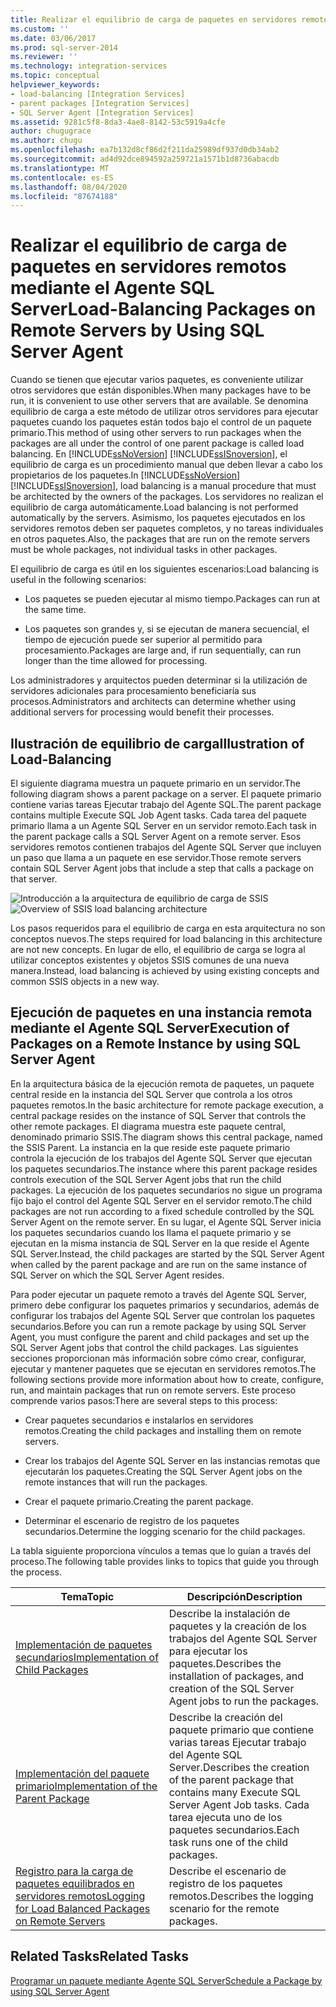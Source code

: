 ```yaml
---
title: Realizar el equilibrio de carga de paquetes en servidores remotos mediante el Agente SQL Server | Microsoft Docs
ms.custom: ''
ms.date: 03/06/2017
ms.prod: sql-server-2014
ms.reviewer: ''
ms.technology: integration-services
ms.topic: conceptual
helpviewer_keywords:
- load-balancing [Integration Services]
- parent packages [Integration Services]
- SQL Server Agent [Integration Services]
ms.assetid: 9281c5f8-8da3-4ae8-8142-53c5919a4cfe
author: chugugrace
ms.author: chugu
ms.openlocfilehash: ea7b132d8cf86d2f211da25989df937d0db34ab2
ms.sourcegitcommit: ad4d92dce894592a259721a1571b1d8736abacdb
ms.translationtype: MT
ms.contentlocale: es-ES
ms.lasthandoff: 08/04/2020
ms.locfileid: "87674188"
---
```

# <a name="load-balancing-packages-on-remote-servers-by-using-sql-server-agent"></a><span data-ttu-id="6e7a1-102">Realizar el equilibrio de carga de paquetes en servidores remotos mediante el Agente SQL Server</span><span class="sxs-lookup"><span data-stu-id="6e7a1-102">Load-Balancing Packages on Remote Servers by Using SQL Server Agent</span></span>
  <span data-ttu-id="6e7a1-103">Cuando se tienen que ejecutar varios paquetes, es conveniente utilizar otros servidores que están disponibles.</span><span class="sxs-lookup"><span data-stu-id="6e7a1-103">When many packages have to be run, it is convenient to use other servers that are available.</span></span> <span data-ttu-id="6e7a1-104">Se denomina equilibrio de carga a este método de utilizar otros servidores para ejecutar paquetes cuando los paquetes están todos bajo el control de un paquete primario.</span><span class="sxs-lookup"><span data-stu-id="6e7a1-104">This method of using other servers to run packages when the packages are all under the control of one parent package is called load balancing.</span></span> <span data-ttu-id="6e7a1-105">En [!INCLUDE[ssNoVersion](../../includes/ssnoversion-md.md)] [!INCLUDE[ssISnoversion](../../includes/ssisnoversion-md.md)], el equilibrio de carga es un procedimiento manual que deben llevar a cabo los propietarios de los paquetes.</span><span class="sxs-lookup"><span data-stu-id="6e7a1-105">In [!INCLUDE[ssNoVersion](../../includes/ssnoversion-md.md)] [!INCLUDE[ssISnoversion](../../includes/ssisnoversion-md.md)], load balancing is a manual procedure that must be architected by the owners of the packages.</span></span> <span data-ttu-id="6e7a1-106">Los servidores no realizan el equilibrio de carga automáticamente.</span><span class="sxs-lookup"><span data-stu-id="6e7a1-106">Load balancing is not performed automatically by the servers.</span></span> <span data-ttu-id="6e7a1-107">Asimismo, los paquetes ejecutados en los servidores remotos deben ser paquetes completos, y no tareas individuales en otros paquetes.</span><span class="sxs-lookup"><span data-stu-id="6e7a1-107">Also, the packages that are run on the remote servers must be whole packages, not individual tasks in other packages.</span></span>  
  
 <span data-ttu-id="6e7a1-108">El equilibrio de carga es útil en los siguientes escenarios:</span><span class="sxs-lookup"><span data-stu-id="6e7a1-108">Load balancing is useful in the following scenarios:</span></span>  
  
-   <span data-ttu-id="6e7a1-109">Los paquetes se pueden ejecutar al mismo tiempo.</span><span class="sxs-lookup"><span data-stu-id="6e7a1-109">Packages can run at the same time.</span></span>  
  
-   <span data-ttu-id="6e7a1-110">Los paquetes son grandes y, si se ejecutan de manera secuencial, el tiempo de ejecución puede ser superior al permitido para procesamiento.</span><span class="sxs-lookup"><span data-stu-id="6e7a1-110">Packages are large and, if run sequentially, can run longer than the time allowed for processing.</span></span>  
  
 <span data-ttu-id="6e7a1-111">Los administradores y arquitectos pueden determinar si la utilización de servidores adicionales para procesamiento beneficiaría sus procesos.</span><span class="sxs-lookup"><span data-stu-id="6e7a1-111">Administrators and architects can determine whether using additional servers for processing would benefit their processes.</span></span>  
  
## <a name="illustration-of-load-balancing"></a><span data-ttu-id="6e7a1-112">Ilustración de equilibrio de carga</span><span class="sxs-lookup"><span data-stu-id="6e7a1-112">Illustration of Load-Balancing</span></span>  
 <span data-ttu-id="6e7a1-113">El siguiente diagrama muestra un paquete primario en un servidor.</span><span class="sxs-lookup"><span data-stu-id="6e7a1-113">The following diagram shows a parent package on a server.</span></span> <span data-ttu-id="6e7a1-114">El paquete primario contiene varias tareas Ejecutar trabajo del Agente SQL.</span><span class="sxs-lookup"><span data-stu-id="6e7a1-114">The parent package contains multiple Execute SQL Job Agent tasks.</span></span> <span data-ttu-id="6e7a1-115">Cada tarea del paquete primario llama a un Agente SQL Server en un servidor remoto.</span><span class="sxs-lookup"><span data-stu-id="6e7a1-115">Each task in the parent package calls a SQL Server Agent on a remote server.</span></span> <span data-ttu-id="6e7a1-116">Esos servidores remotos contienen trabajos del Agente SQL Server que incluyen un paso que llama a un paquete en ese servidor.</span><span class="sxs-lookup"><span data-stu-id="6e7a1-116">Those remote servers contain SQL Server Agent jobs that include a step that calls a package on that server.</span></span>  
  
 <span data-ttu-id="6e7a1-117">![Introducción a la arquitectura de equilibrio de carga de SSIS](../media/loadbalancingoverview.gif "Introducción a la arquitectura de equilibrio de carga de SSIS")</span><span class="sxs-lookup"><span data-stu-id="6e7a1-117">![Overview of SSIS load balancing architecture](../media/loadbalancingoverview.gif "Overview of SSIS load balancing architecture")</span></span>  
  
 <span data-ttu-id="6e7a1-118">Los pasos requeridos para el equilibrio de carga en esta arquitectura no son conceptos nuevos.</span><span class="sxs-lookup"><span data-stu-id="6e7a1-118">The steps required for load balancing in this architecture are not new concepts.</span></span> <span data-ttu-id="6e7a1-119">En lugar de ello, el equilibrio de carga se logra al utilizar conceptos existentes y objetos SSIS comunes de una nueva manera.</span><span class="sxs-lookup"><span data-stu-id="6e7a1-119">Instead, load balancing is achieved by using existing concepts and common SSIS objects in a new way.</span></span>  
  
## <a name="execution-of-packages-on-a-remote-instance-by-using-sql-server-agent"></a><span data-ttu-id="6e7a1-120">Ejecución de paquetes en una instancia remota mediante el Agente SQL Server</span><span class="sxs-lookup"><span data-stu-id="6e7a1-120">Execution of Packages on a Remote Instance by using SQL Server Agent</span></span>  
 <span data-ttu-id="6e7a1-121">En la arquitectura básica de la ejecución remota de paquetes, un paquete central reside en la instancia del SQL Server que controla a los otros paquetes remotos.</span><span class="sxs-lookup"><span data-stu-id="6e7a1-121">In the basic architecture for remote package execution, a central package resides on the instance of SQL Server that controls the other remote packages.</span></span> <span data-ttu-id="6e7a1-122">El diagrama muestra este paquete central, denominado primario SSIS.</span><span class="sxs-lookup"><span data-stu-id="6e7a1-122">The diagram shows this central package, named the SSIS Parent.</span></span> <span data-ttu-id="6e7a1-123">La instancia en la que reside este paquete primario controla la ejecución de los trabajos del Agente SQL Server que ejecutan los paquetes secundarios.</span><span class="sxs-lookup"><span data-stu-id="6e7a1-123">The instance where this parent package resides controls execution of the SQL Server Agent jobs that run the child packages.</span></span> <span data-ttu-id="6e7a1-124">La ejecución de los paquetes secundarios no sigue un programa fijo bajo el control del Agente SQL Server en el servidor remoto.</span><span class="sxs-lookup"><span data-stu-id="6e7a1-124">The child packages are not run according to a fixed schedule controlled by the SQL Server Agent on the remote server.</span></span> <span data-ttu-id="6e7a1-125">En su lugar, el Agente SQL Server inicia los paquetes secundarios cuando los llama el paquete primario y se ejecutan en la misma instancia de SQL Server en la que reside el Agente SQL Server.</span><span class="sxs-lookup"><span data-stu-id="6e7a1-125">Instead, the child packages are started by the SQL Server Agent when called by the parent package and are run on the same instance of SQL Server on which the SQL Server Agent resides.</span></span>  
  
 <span data-ttu-id="6e7a1-126">Para poder ejecutar un paquete remoto a través del Agente SQL Server, primero debe configurar los paquetes primarios y secundarios, además de configurar los trabajos del Agente SQL Server que controlan los paquetes secundarios.</span><span class="sxs-lookup"><span data-stu-id="6e7a1-126">Before you can run a remote package by using SQL Server Agent, you must configure the parent and child packages and set up the SQL Server Agent jobs that control the child packages.</span></span> <span data-ttu-id="6e7a1-127">Las siguientes secciones proporcionan más información sobre cómo crear, configurar, ejecutar y mantener paquetes que se ejecutan en servidores remotos.</span><span class="sxs-lookup"><span data-stu-id="6e7a1-127">The following sections provide more information about how to create, configure, run, and maintain packages that run on remote servers.</span></span> <span data-ttu-id="6e7a1-128">Este proceso comprende varios pasos:</span><span class="sxs-lookup"><span data-stu-id="6e7a1-128">There are several steps to this process:</span></span>  
  
-   <span data-ttu-id="6e7a1-129">Crear paquetes secundarios e instalarlos en servidores remotos.</span><span class="sxs-lookup"><span data-stu-id="6e7a1-129">Creating the child packages and installing them on remote servers.</span></span>  
  
-   <span data-ttu-id="6e7a1-130">Crear los trabajos del Agente SQL Server en las instancias remotas que ejecutarán los paquetes.</span><span class="sxs-lookup"><span data-stu-id="6e7a1-130">Creating the SQL Server Agent jobs on the remote instances that will run the packages.</span></span>  
  
-   <span data-ttu-id="6e7a1-131">Crear el paquete primario.</span><span class="sxs-lookup"><span data-stu-id="6e7a1-131">Creating the parent package.</span></span>  
  
-   <span data-ttu-id="6e7a1-132">Determinar el escenario de registro de los paquetes secundarios.</span><span class="sxs-lookup"><span data-stu-id="6e7a1-132">Determine the logging scenario for the child packages.</span></span>  
  
 <span data-ttu-id="6e7a1-133">La tabla siguiente proporciona vínculos a temas que lo guían a través del proceso.</span><span class="sxs-lookup"><span data-stu-id="6e7a1-133">The following table provides links to topics that guide you through the process.</span></span>  
  
|<span data-ttu-id="6e7a1-134">Tema</span><span class="sxs-lookup"><span data-stu-id="6e7a1-134">Topic</span></span>|<span data-ttu-id="6e7a1-135">Descripción</span><span class="sxs-lookup"><span data-stu-id="6e7a1-135">Description</span></span>|  
|-----------|-----------------|  
|[<span data-ttu-id="6e7a1-136">Implementación de paquetes secundarios</span><span class="sxs-lookup"><span data-stu-id="6e7a1-136">Implementation of Child Packages</span></span>](../implementation-of-child-packages.md)|<span data-ttu-id="6e7a1-137">Describe la instalación de paquetes y la creación de los trabajos del Agente SQL Server para ejecutar los paquetes.</span><span class="sxs-lookup"><span data-stu-id="6e7a1-137">Describes the installation of packages, and creation of the SQL Server Agent jobs to run the packages.</span></span>|  
|[<span data-ttu-id="6e7a1-138">Implementación del paquete primario</span><span class="sxs-lookup"><span data-stu-id="6e7a1-138">Implementation of the Parent Package</span></span>](../implementation-of-the-parent-package.md)|<span data-ttu-id="6e7a1-139">Describe la creación del paquete primario que contiene varias tareas Ejecutar trabajo del Agente SQL Server.</span><span class="sxs-lookup"><span data-stu-id="6e7a1-139">Describes the creation of the parent package that contains many Execute SQL Server Agent Job tasks.</span></span> <span data-ttu-id="6e7a1-140">Cada tarea ejecuta uno de los paquetes secundarios.</span><span class="sxs-lookup"><span data-stu-id="6e7a1-140">Each task runs one of the child packages.</span></span>|  
|[<span data-ttu-id="6e7a1-141">Registro para la carga de paquetes equilibrados en servidores remotos</span><span class="sxs-lookup"><span data-stu-id="6e7a1-141">Logging for Load Balanced Packages on Remote Servers</span></span>](../logging-for-load-balanced-packages-on-remote-servers.md)|<span data-ttu-id="6e7a1-142">Describe el escenario de registro de los paquetes remotos.</span><span class="sxs-lookup"><span data-stu-id="6e7a1-142">Describes the logging scenario for the remote packages.</span></span>|  
  
## <a name="related-tasks"></a><span data-ttu-id="6e7a1-143">Related Tasks</span><span class="sxs-lookup"><span data-stu-id="6e7a1-143">Related Tasks</span></span>  
 [<span data-ttu-id="6e7a1-144">Programar un paquete mediante Agente SQL Server</span><span class="sxs-lookup"><span data-stu-id="6e7a1-144">Schedule a Package by using SQL Server Agent</span></span>](../schedule-a-package-by-using-sql-server-agent.md)  
  
  
